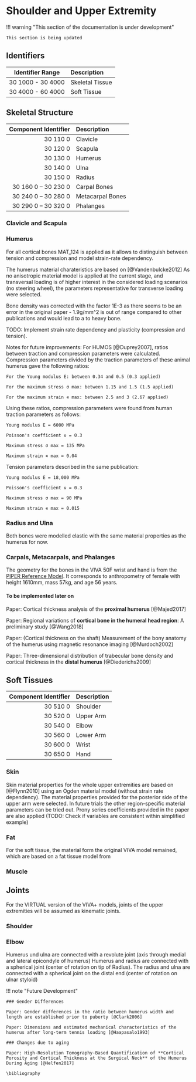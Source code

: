# Shoulder and Upper Extremity

!!! warning "This section of the documentation is under development"
    
    This section is being updated
    
## Identifiers


**Identifier Range** | **Description**
:-------------------:|:---------------
  30 1000 - 30 4000  | Skeletal Tissue
  30 4000 - 60 4000  | Soft Tissue

## Skeletal Structure

**Component Identifier** | **Description**
------------------------:|:----------------
                30 110 0 | Clavicle
                30 120 0 | Scapula
                30 130 0 | Humerus
                30 140 0 | Ulna
                30 150 0 | Radius
     30 160 0 – 30 230 0 | Carpal Bones
     30 240 0 – 30 280 0 | Metacarpal Bones
     30 290 0 – 30 320 0 | Phalanges

### Clavicle and Scapula

### Humerus

For all cortical bones MAT_124 is applied as it allows to distinguish between tension and compression and model strain-rate dependency.

The humerus material charateristics are based on [@Vandenbulcke2012] As no anisotropic material model is applied at the current stage, and transversal loading is of higher interest in the considered loading scenarios (no steering wheel), the parameters representative for transverse loading were selected.

Bone density was corrected with the factor 1E-3 as there seems to be an error in the original paper - 1.9g/mm^2 is out of range compared to other publications and would lead to a to heavy bone. 

TODO: Implement strain rate dependency and plasticity (compression and tension).

Notes for future improvements:
For HUMOS [@Duprey2007], ratios between traction and compression parameters were calculated. Compression parameters divided by the traction parameters of these animal humerus gave the following ratios:

    For the Young modulus E: between 0.34 and 0.5 (0.3 applied)

    For the maximum stress σ max: between 1.15 and 1.5 (1.5 applied)

    For the maximum strain ∊ max: between 2.5 and 3 (2.67 applied)

Using these ratios, compression parameters were found from human traction parameters as follows:

    Young modulus E = 6000 MPa

    Poisson's coefficient ν = 0.3

    Maximum stress σ max = 135 MPa

    Maximum strain ∊ max = 0.04

Tension parameters described in the same publication:

    Young modulus E = 18,000 MPa

    Poisson's coefficient ν = 0.3

    Maximum stress σ max = 90 MPa

    Maximum strain ∊ max = 0.015


### Radius and Ulna

Both bones were modelled elastic with the same material properties as the humerus for now. 

### Carpals, Metacarpals, and Phalanges

The geometry for the bones in the VIVA 50F wrist and hand is from the [PIPER Reference Model](https://gitlab.inria.fr/piper/misc_models/-/tree/master/registration_reference_model/22_REF_LTE635_Assembly). It corresponds to anthropometry of female with height 1610mm, mass 57kg, and age 56 years.

#### To be implemented later on 

Paper: Cortical thickness analysis of the **proximal humerus** [@Majed2017]

Paper: Regional variations of **cortical bone in the humeral head region**: A preliminary study [@Wang2018]

Paper: (Cortical thickness on the shaft) Measurement of the bony anatomy of the humerus using magnetic resonance imaging [@Murdoch2002]

Paper: Three-dimensional distribution of trabecular bone density and cortical thickness in the **distal humerus** [@Diederichs2009]


## Soft Tissues

**Component Identifier** | **Description**
------------------------:|:---------------
                30 510 0 | Shoulder
                30 520 0 | Upper Arm
                30 540 0 | Elbow
                30 560 0 | Lower Arm
                30 600 0 | Wrist
                30 650 0 | Hand

### Skin

Skin material properties for the whole upper extremities are based on [@Flynn2010] using an Ogden material model (without strain rate dependency).
The material properties provided for the posterior side of the upper arm were selected. In future trials the other region-specific material parameters can be tried out. 
Prony series coefficients provided in the paper are also applied (TODO: Check if variables are consistent within simplified example)

### Fat

For the soft tissue, the material form the original VIVA model remained, which are based on a fat tissue model from 

### Muscle

## Joints

For the VIRTUAL version of the VIVA+ models, joints of the upper extremities will be assumed as kinematic joints.

### Shoulder

### Elbow

Humerus und ulna are connected with a revolute joint (axis through medial and lateral epicondyle of humerus)
Humerus and radius are connected with a spherical joint (center of rotation on tip of Radius). 
The radius and ulna are connected with a spherical joint on the distal end (center of rotation on ulnar styloid)

!!! note "Future Development" 
        
    ### Gender Differences

    Paper: Gender differences in the ratio between humerus width and length are established prior to puberty [@Clark2006]

    Paper: Dimensions and estimated mechanical characteristics of the humerus after long-term tennis loading [@Haapasalo1993]

    ### Changes due to aging

    Paper: High-Resolution Tomography-Based Quantification of **Cortical Porosity and Cortical Thickness at the Surgical Neck** of the Humerus During Aging [@Helfen2017]

    \bibliography
